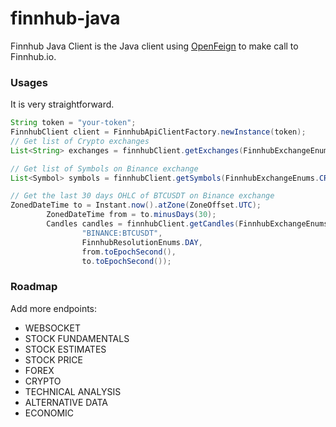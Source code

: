 
# finnhub-java
Finnhub Java Client is the Java client using [OpenFeign](https://github.com/OpenFeign/feign) to make call to Finnhub.io.

### Usages
It is very straightforward.
```java
String token = "your-token";
FinnhubClient client = FinnhubApiClientFactory.newInstance(token);
// Get list of Crypto exchanges
List<String> exchanges = finnhubClient.getExchanges(FinnhubExchangeEnums.CRYPTO);

// Get list of Symbols on Binance exchange
List<Symbol> symbols = finnhubClient.getSymbols(FinnhubExchangeEnums.CRYPTO, "Binance");

// Get the last 30 days OHLC of BTCUSDT on Binance exchange
ZonedDateTime to = Instant.now().atZone(ZoneOffset.UTC);
        ZonedDateTime from = to.minusDays(30);
        Candles candles = finnhubClient.getCandles(FinnhubExchangeEnums.CRYPTO, 
                "BINANCE:BTCUSDT", 
                FinnhubResolutionEnums.DAY, 
                from.toEpochSecond(), 
                to.toEpochSecond());
```

### Roadmap
Add more endpoints:
- WEBSOCKET
- STOCK FUNDAMENTALS
- STOCK ESTIMATES
- STOCK PRICE
- FOREX
- CRYPTO
- TECHNICAL ANALYSIS
- ALTERNATIVE DATA
- ECONOMIC